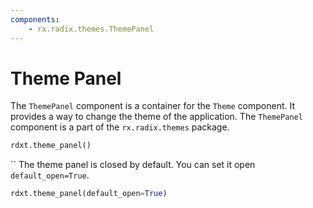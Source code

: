 ```yaml
---
components:
    - rx.radix.themes.ThemePanel
---
```


# Theme Panel

The `ThemePanel` component is a container for the `Theme` component. It provides a way to change the theme of the application. The `ThemePanel` component is a part of the `rx.radix.themes` package.


```python
rdxt.theme_panel()
```
``
The theme panel is closed by default. You can set it open `default_open=True`.

```python
rdxt.theme_panel(default_open=True)
```